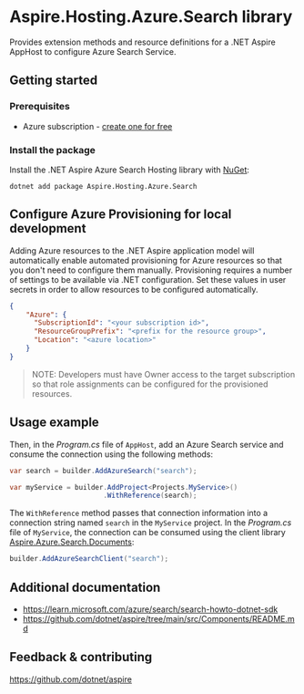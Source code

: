 # Aspire.Hosting.Azure.Search library

Provides extension methods and resource definitions for a .NET Aspire AppHost to configure Azure Search Service.

## Getting started

### Prerequisites

- Azure subscription - [create one for free](https://azure.microsoft.com/free/)

### Install the package

Install the .NET Aspire Azure Search Hosting library with [NuGet](https://www.nuget.org):

```dotnetcli
dotnet add package Aspire.Hosting.Azure.Search
```

## Configure Azure Provisioning for local development

Adding Azure resources to the .NET Aspire application model will automatically enable automated provisioning
for Azure resources so that you don't need to configure them manually. Provisioning requires a number of settings
to be available via .NET configuration. Set these values in user secrets in order to allow resources to be configured
automatically.

```json
{
    "Azure": {
      "SubscriptionId": "<your subscription id>",
      "ResourceGroupPrefix": "<prefix for the resource group>",
      "Location": "<azure location>"
    }
}
```

> NOTE: Developers must have Owner access to the target subscription so that role assignments
> can be configured for the provisioned resources.

## Usage example

Then, in the _Program.cs_ file of `AppHost`, add an Azure Search service and consume the connection using the following methods:

```csharp
var search = builder.AddAzureSearch("search");

var myService = builder.AddProject<Projects.MyService>()
                       .WithReference(search);
```

The `WithReference` method passes that connection information into a connection string named `search` in the `MyService` project. In the _Program.cs_ file of `MyService`, the connection can be consumed using the client library [Aspire.Azure.Search.Documents](https://www.nuget.org/packages/Aspire.Azure.Search.Documents):

```csharp
builder.AddAzureSearchClient("search");
```

## Additional documentation

* https://learn.microsoft.com/azure/search/search-howto-dotnet-sdk
* https://github.com/dotnet/aspire/tree/main/src/Components/README.md

## Feedback & contributing

https://github.com/dotnet/aspire
